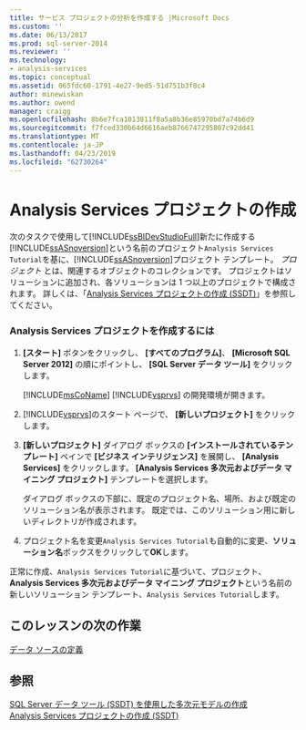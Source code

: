 ```yaml
---
title: サービス プロジェクトの分析を作成する |Microsoft Docs
ms.custom: ''
ms.date: 06/13/2017
ms.prod: sql-server-2014
ms.reviewer: ''
ms.technology:
- analysis-services
ms.topic: conceptual
ms.assetid: 065fdc60-1791-4e27-9ed5-51d751b3f8c4
author: minewiskan
ms.author: owend
manager: craigg
ms.openlocfilehash: 8b6e7fca1013811f8a5a8b36e85970bd7a74b6d9
ms.sourcegitcommit: f7fced330b64d6616aeb8766747295807c92dd41
ms.translationtype: MT
ms.contentlocale: ja-JP
ms.lasthandoff: 04/23/2019
ms.locfileid: "62730264"
---
```

# <a name="creating-an-analysis-services-project"></a>Analysis Services プロジェクトの作成
  次のタスクで使用して[!INCLUDE[ssBIDevStudioFull](../includes/ssbidevstudiofull-md.md)]新たに作成する[!INCLUDE[ssASnoversion](../includes/ssasnoversion-md.md)]という名前のプロジェクト`Analysis Services Tutorial`を基に、[!INCLUDE[ssASnoversion](../includes/ssasnoversion-md.md)]プロジェクト テンプレート。 *プロジェクト* とは、関連するオブジェクトのコレクションです。 プロジェクトはソリューションに追加され、各ソリューションは 1 つ以上のプロジェクトで構成されます。 詳しくは、「[Analysis Services プロジェクトの作成 (SSDT)](multidimensional-models/create-an-analysis-services-project-ssdt.md)」を参照してください。  
  
### <a name="to-create-a-new-analysis-services-project"></a>Analysis Services プロジェクトを作成するには  
  
1.  **[スタート]** ボタンをクリックし、 **[すべてのプログラム]**、 **[Microsoft SQL Server 2012]** の順にポイントし、 **[SQL Server データ ツール]** をクリックします。  
  
      [!INCLUDE[msCoName](../includes/msconame-md.md)] [!INCLUDE[vsprvs](../includes/vsprvs-md.md)] の開発環境が開きます。  
  
2.  [!INCLUDE[vsprvs](../includes/vsprvs-md.md)]のスタート ページで、 **[新しいプロジェクト]** をクリックします。  
  
3.  **[新しいプロジェクト]** ダイアログ ボックスの **[インストールされているテンプレート]** ペインで **[ビジネス インテリジェンス]** を展開し、 **[Analysis Services]** をクリックします。 **[Analysis Services 多次元およびデータ マイニング プロジェクト]** テンプレートを選択します。  
  
     ダイアログ ボックスの下部に、既定のプロジェクト名、場所、および既定のソリューション名が表示されます。 既定では、このソリューション用に新しいディレクトリが作成されます。  
  
4.  プロジェクト名を変更`Analysis Services Tutorial`も自動的に変更、**ソリューション名**ボックスをクリックして**OK**します。  
  
 正常に作成、`Analysis Services Tutorial`に基づいて、プロジェクト、 **Analysis Services 多次元およびデータ マイニング プロジェクト**という名前の新しいソリューション テンプレート、`Analysis Services Tutorial`します。  
  
## <a name="next-task-in-lesson"></a>このレッスンの次の作業  
 [データ ソースの定義](lesson-1-2-defining-a-data-source.md)  
  
## <a name="see-also"></a>参照  
 [SQL Server データ ツール (SSDT) を使用した多次元モデルの作成](multidimensional-models/creating-multidimensional-models-using-sql-server-data-tools-ssdt.md)   
 [Analysis Services プロジェクトの作成 (SSDT)](multidimensional-models/create-an-analysis-services-project-ssdt.md)  
  
  
